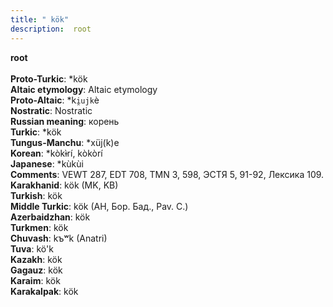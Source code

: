 ```yaml
---
title: " kök"
description:  root
---
```

<strong> root</strong><br><br>
<strong>Proto-Turkic</strong>:  *kök<br>
<strong>Altaic etymology</strong>:  Altaic etymology<br>
<strong> Proto-Altaic</strong>:  *k`i̯ujk`è<br>
<strong>Nostratic</strong>:  Nostratic<br>
<strong>Russian meaning</strong>:  корень<br>
<strong>Turkic</strong>:  *kök<br>
<strong>Tungus-Manchu</strong>:  *xüj(k)e<br>
<strong>Korean</strong>:  *kòkɨ̀rí, kòkòrí<br>
<strong>Japanese</strong>:  *kùkùi<br>
<strong>Comments</strong>:  VEWT 287, EDT 708, TMN 3, 598, ЭСТЯ 5, 91-92, Лексика 109.<br>
<strong>Karakhanid</strong>:  kök (MK, KB)<br>
<strong>Turkish</strong>:  kök<br>
<strong>Middle Turkic</strong>:  kök (AH, Бор. Бад., Pav. C.)<br>
<strong>Azerbaidzhan</strong>:  kök<br>
<strong>Turkmen</strong>:  kök<br>
<strong>Chuvash</strong>:  kъʷk (Anatri)<br>
<strong>Tuva</strong>:  kö'k<br>
<strong>Kazakh</strong>:  kök<br>
<strong>Gagauz</strong>:  kök<br>
<strong>Karaim</strong>:  kök<br>
<strong>Karakalpak</strong>:  kök<br>


